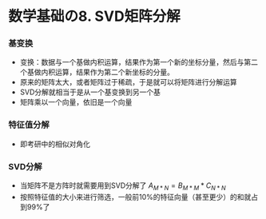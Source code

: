 # 数学基础の8. SVD矩阵分解

### 基变换

* 变换：数据与一个基做内积运算，结果作为第一个新的坐标分量，然后与第二个基做内积运算，结果作为第二个新坐标的分量。
* 原来的矩阵太大，或者矩阵过于稀疏，于是就可以将矩阵进行分解运算
* SVD分解就相当于是从一个基变换到另一个基
* 矩阵乘以一个向量，依旧是一个向量

### 特征值分解

* 即考研中的相似对角化

### SVD分解

* 当矩阵不是方阵时就需要用到SVD分解了
  $A_{M*N} = B_{M *M}*C_{N*N}$
*  按照特征值的大小来进行筛选，一般前10%的特征向量（甚至更少）的和就占到99%了